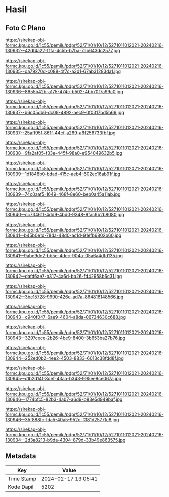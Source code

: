 # Hasil

## Foto C Plano

https://sirekap-obj-formc.kpu.go.id/1c55/pemilu/pdpr/52/71/01/10/12/5271011012021-20240216-130932--42df4a22-f1fa-4c5b-b7ba-7ab643dc2577.jpg

https://sirekap-obj-formc.kpu.go.id/1c55/pemilu/pdpr/52/71/01/10/12/5271011012021-20240216-130935--da79270d-c088-4f7c-a3d1-67ab31283da1.jpg

https://sirekap-obj-formc.kpu.go.id/1c55/pemilu/pdpr/52/71/01/10/12/5271011012021-20240216-130936--8655b42b-a175-474c-b502-4bb70f7a99c0.jpg

https://sirekap-obj-formc.kpu.go.id/1c55/pemilu/pdpr/52/71/01/10/12/5271011012021-20240216-130937--b6c05db6-dc09-4892-aec9-0f0317bd5b69.jpg

https://sirekap-obj-formc.kpu.go.id/1c55/pemilu/pdpr/52/71/01/10/12/5271011012021-20240216-130937--25aff95f-861f-44cf-a269-a6f256733fbf.jpg

https://sirekap-obj-formc.kpu.go.id/1c55/pemilu/pdpr/52/71/01/10/12/5271011012021-20240216-130938--9fa2af05-f33e-445f-98a0-e954049632b5.jpg

https://sirekap-obj-formc.kpu.go.id/1c55/pemilu/pdpr/52/71/01/10/12/5271011012021-20240216-130939--1d1848b0-bdad-415c-aeb4-602ec16ab91f.jpg

https://sirekap-obj-formc.kpu.go.id/1c55/pemilu/pdpr/52/71/01/10/12/5271011012021-20240216-130939--74c0aaf5-1649-468f-8e60-beb0a45a11ab.jpg

https://sirekap-obj-formc.kpu.go.id/1c55/pemilu/pdpr/52/71/01/10/12/5271011012021-20240216-130940--cc734611-4dd9-4bd0-9348-9fac9b2b8080.jpg

https://sirekap-obj-formc.kpu.go.id/1c55/pemilu/pdpr/52/71/01/10/12/5271011012021-20240216-130941--b45b0e1d-78da-48d0-ac1d-91efb6802b60.jpg

https://sirekap-obj-formc.kpu.go.id/1c55/pemilu/pdpr/52/71/01/10/12/5271011012021-20240216-130941--9abe9de2-bb5e-4dec-904a-05a6a4dfd135.jpg

https://sirekap-obj-formc.kpu.go.id/1c55/pemilu/pdpr/52/71/01/10/12/5271011012021-20240216-130942--dafd6ae7-b317-4a6d-bb26-fd42958b6c31.jpg

https://sirekap-obj-formc.kpu.go.id/1c55/pemilu/pdpr/52/71/01/10/12/5271011012021-20240216-130942--3bc15728-9990-426e-ad7a-864818148566.jpg

https://sirekap-obj-formc.kpu.go.id/1c55/pemilu/pdpr/52/71/01/10/12/5271011012021-20240216-130943--c940f047-6ae9-4604-a8da-06734630c688.jpg

https://sirekap-obj-formc.kpu.go.id/1c55/pemilu/pdpr/52/71/01/10/12/5271011012021-20240216-130943--3297cece-2b26-4be9-8400-3b653ba27b76.jpg

https://sirekap-obj-formc.kpu.go.id/1c55/pemilu/pdpr/52/71/01/10/12/5271011012021-20240216-130944--252ed0b2-4ee2-4503-8833-6013c38fdd8f.jpg

https://sirekap-obj-formc.kpu.go.id/1c55/pemilu/pdpr/52/71/01/10/12/5271011012021-20240216-130945--c1b2d14f-8def-43aa-b343-995ee9ce067a.jpg

https://sirekap-obj-formc.kpu.go.id/1c55/pemilu/pdpr/52/71/01/10/12/5271011012021-20240216-130946--1774bfc5-82b3-4ab7-a6d9-b83e5d949baf.jpg

https://sirekap-obj-formc.kpu.go.id/1c55/pemilu/pdpr/52/71/01/10/12/5271011012021-20240216-130946--35f888fc-fda5-40a5-952c-f381d2577fc8.jpg

https://sirekap-obj-formc.kpu.go.id/1c55/pemilu/pdpr/52/71/01/10/12/5271011012021-20240216-130934--2d3a8213-b9da-4304-879d-33b49e863575.jpg


## Metadata

| Key        | Value               |
| ---------- | ------------------- |
| Time Stamp | 2024-02-17 13:05:41 |
| Kode Dapil | 5202                |




